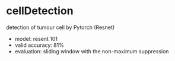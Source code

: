 # cellDetection
detection of tumour cell by Pytorch (Resnet)
- model: resent 101
- valid accuracy: 81%
- evaluation: sliding window with the non-maximum suppression
